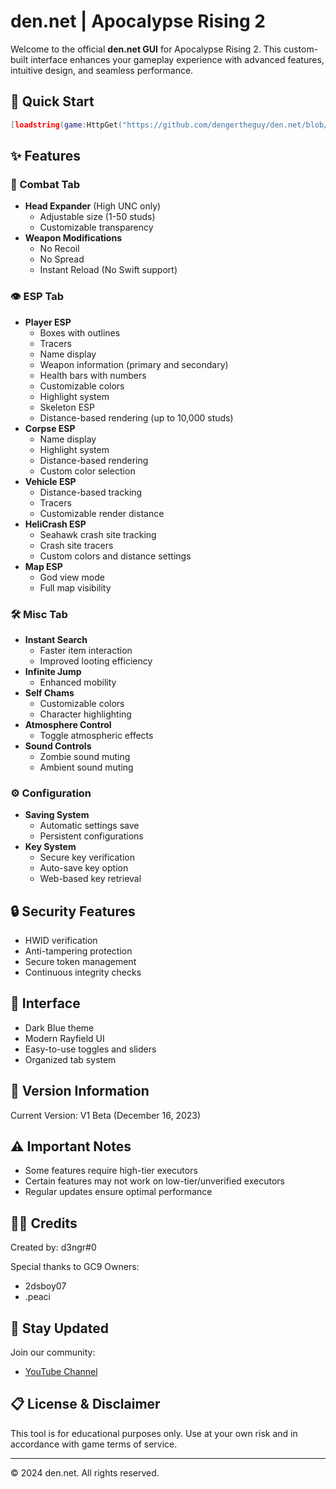 # den.net | Apocalypse Rising 2

Welcome to the official **den.net GUI** for Apocalypse Rising 2. This custom-built interface enhances your gameplay experience with advanced features, intuitive design, and seamless performance.

## 🚀 Quick Start

```lua
[loadstring(game:HttpGet("https://github.com/dengertheguy/den.net/blob/main/README.md"))()](https://raw.githubusercontent.com/dengertheguy/den.net/refs/heads/main/main.lua)
```

## ✨ Features

### 🎯 Combat Tab
- **Head Expander** (High UNC only)
  - Adjustable size (1-50 studs)
  - Customizable transparency
- **Weapon Modifications**
  - No Recoil
  - No Spread
  - Instant Reload (No Swift support)

### 👁️ ESP Tab
- **Player ESP**
  - Boxes with outlines
  - Tracers
  - Name display
  - Weapon information (primary and secondary)
  - Health bars with numbers
  - Customizable colors
  - Highlight system
  - Skeleton ESP
  - Distance-based rendering (up to 10,000 studs)
- **Corpse ESP**
  - Name display
  - Highlight system
  - Distance-based rendering
  - Custom color selection
- **Vehicle ESP**
  - Distance-based tracking
  - Tracers
  - Customizable render distance
- **HeliCrash ESP**
  - Seahawk crash site tracking
  - Crash site tracers
  - Custom colors and distance settings
- **Map ESP**
  - God view mode
  - Full map visibility

### 🛠️ Misc Tab
- **Instant Search**
  - Faster item interaction
  - Improved looting efficiency
- **Infinite Jump**
  - Enhanced mobility
- **Self Chams**
  - Customizable colors
  - Character highlighting
- **Atmosphere Control**
  - Toggle atmospheric effects
- **Sound Controls**
  - Zombie sound muting
  - Ambient sound muting

### ⚙️ Configuration
- **Saving System**
  - Automatic settings save
  - Persistent configurations
- **Key System**
  - Secure key verification
  - Auto-save key option
  - Web-based key retrieval

## 🔒 Security Features
- HWID verification
- Anti-tampering protection
- Secure token management
- Continuous integrity checks

## 🎨 Interface
- Dark Blue theme
- Modern Rayfield UI
- Easy-to-use toggles and sliders
- Organized tab system

## 📝 Version Information
Current Version: V1 Beta (December 16, 2023)

## ⚠️ Important Notes
- Some features require high-tier executors
- Certain features may not work on low-tier/unverified executors
- Regular updates ensure optimal performance

## 👨‍💻 Credits
Created by: d3ngr#0

Special thanks to GC9 Owners:
- 2dsboy07
- .peaci

## 📢 Stay Updated
Join our community:
- [YouTube Channel](https://youtube.com/denger)

## 📋 License & Disclaimer
This tool is for educational purposes only. Use at your own risk and in accordance with game terms of service.

---
© 2024 den.net. All rights reserved.
